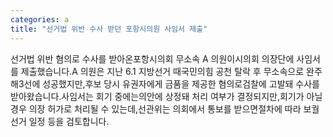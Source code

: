 ```yaml
---
categories: a
title: "선거법 위반 수사 받던 포항시의원 사임서 제출"
---
```

선거법 위반 혐의로 수사를 받아온포항시의회 무소속 A 의원이시의회 의장단에 사임서를 제출했습니다.A 의원은 지난 6.1 지방선거 때국민의힘 공천 탈락 후 무소속으로 완주해3선에 성공했지만,후보 당시 유권자에게 금품을 제공한 혐의로검찰에 고발돼 수사를 받아왔습니다.사임서는 회기 중에는의안에 상정돼 처리 여부가 결정되지만,회기가 아닐 경우 의장 허가로 처리될 수 있는데,선관위는 의회에서 통보를 받으면절차에 따라 보궐선거 일정 등을 검토합니다.